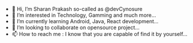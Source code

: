 - 👋 Hi, I’m Sharan Prakash so-called as @devCynosure
- 👀 I’m interested in Technology, Gamming and much more...
- 🌱 I’m currently learning Android, Java, React development...
- 💞️ I’m looking to collaborate on opensource project...
- 📫 How to reach me : I know that you are capable of find it by yourself...

<!---
devCynosure/devCynosure is a ✨ special ✨ repository because its `README.md` (this file) appears on your GitHub profile.
You can click the Preview link to take a look at your changes.
--->
